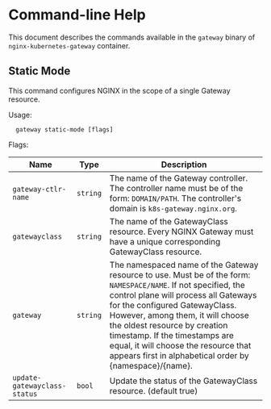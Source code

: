 # Command-line Help

This document describes the commands available in the `gateway` binary of `nginx-kubernetes-gateway` container.

## Static Mode

This command configures NGINX in the scope of a single Gateway resource.

Usage:

```
  gateway static-mode [flags]
```

Flags:

| Name | Type | Description |
|-|-|-|
| `gateway-ctlr-name` | `string` |  The name of the Gateway controller. The controller name must be of the form: `DOMAIN/PATH`. The controller's domain is `k8s-gateway.nginx.org`. |
| `gatewayclass`      | `string` | The name of the GatewayClass resource. Every NGINX Gateway must have a unique corresponding GatewayClass resource. |
| `gateway` | `string` | The namespaced name of the Gateway resource to use. Must be of the form: `NAMESPACE/NAME`. If not specified, the control plane will process all Gateways for the configured GatewayClass. However, among them, it will choose the oldest resource by creation timestamp. If the timestamps are equal, it will choose the resource that appears first in alphabetical order by {namespace}/{name}. |
| `update-gatewayclass-status` | `bool` | Update the status of the GatewayClass resource. (default true) |
